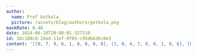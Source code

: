 ```yaml
---
author:
  name: Prof Gotkola
  picture: /assets/blog/authors/gotkola.png
maskRate: 0.48
date: 2024-06-18T20:00:01.327110
id: 58c188c8-2dad-11ef-9f85-c95db626c0e3
content: '[[0, 7, 9, 6, 1, 0, 0, 0, 0], [3, 0, 4, 7, 0, 0, 1, 9, 6], [0, 1, 0, 0, 0, 0, 2, 0, 0], [0, 8, 6, 0, 0, 7, 3, 4, 1], [4, 3, 0, 0, 9, 0, 5, 6, 0], [1, 0, 0, 4, 6, 3, 9, 0, 7], [7, 6, 1, 0, 4, 0, 0, 3, 0], [5, 4, 3, 8, 0, 0, 6, 0, 0], [2, 9, 8, 0, 0, 0, 0, 0, 4]]'
---
```

